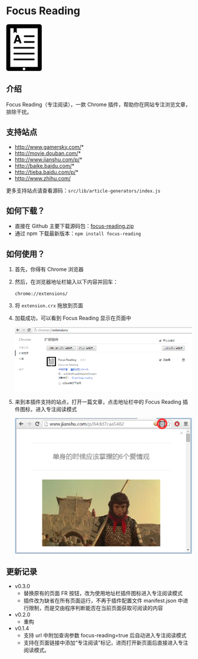 # Focus Reading

![Focus Reading](extension/images/icon.png)

## 介绍

Focus Reading（专注阅读），一款 Chrome 插件，帮助你在网站专注浏览文章，排除干扰。

## 支持站点

- http://www.gamersky.com/*
- http://movie.douban.com/*
- http://www.jianshu.com/p/*
- http://baike.baidu.com/*
- http://tieba.baidu.com/p/*
- http://www.zhihu.com/

更多支持站点请查看源码：```src/lib/article-generators/index.js```

## 如何下载？

- 直接在 Github 主要下载源码包：[focus-reading.zip](https://github.com/luobotang/focus-reading/archive/master.zip)
- 通过 npm 下载最新版本：```npm install focus-reading```

## 如何使用？

1. 首先，你得有 Chrome 浏览器
2. 然后，在浏览器地址栏输入以下内容并回车：

    ```
    chrome://extensions/
    ```

3. 将 ```extension.crx``` 拖放到页面

4. 加载成功，可以看到 Focus Reading 显示在页面中

    ![Chrome 扩展](images/extension.png)

5. 来到本插件支持的站点，打开一篇文章，点击地址栏中的 Focus Reading 插件图标，进入专注阅读模式

    ![专注阅读模式](images/focus.png)

## 更新记录

- v0.3.0
    - 替换原有的页面 FR 按钮，改为使用地址栏插件图标进入专注阅读模式
    - 插件改为缺省在所有页面运行，不再于插件配置文件 manifest.json 中进行限制，而是交由程序判断能否在当前页面获取可阅读的内容
- v0.2.0
    - 重构
- v0.1.4
    - 支持 url 中附加查询参数 focus-reading=true 后自动进入专注阅读模式
    - 支持在页面链接中添加“专注阅读”标记，进而打开新页面后直接进入专注阅读模式。